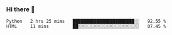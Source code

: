 ### Hi there 👋

<!--START_SECTION:waka-->

```text
Python   2 hrs 25 mins   ███████████████████████░░   92.55 %
HTML     11 mins         ██░░░░░░░░░░░░░░░░░░░░░░░   07.45 %
```

<!--END_SECTION:waka-->
<!--
**Boombag0607/Boombag0607** is a ✨ _special_ ✨ repository because its `README.md` (this file) appears on your GitHub profile.

Here are some ideas to get you started:

- 🔭 I’m currently working on ...
- 🌱 I’m currently learning ...
- 👯 I’m looking to collaborate on ...
- 🤔 I’m looking for help with ...
- 💬 Ask me about ...
- 📫 How to reach me: ...
- 😄 Pronouns: ...
- ⚡ Fun fact: ...
-->
